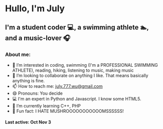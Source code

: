 <h1>Hullo, I'm July</h1>
<h2>I'm a student coder 💻, a swimming athlete 🏊, and a music-lover 🎧</h2>
<h3>About me:</h3>


- 👀 I’m interested in coding, swimming (I'm a PROFESSIONAL SWIMMING ATHLETE), reading, hiking, listening to music, making music
- 💞️ I’m looking to collaborate on anything I like. That means basically anything is fine.
- 📫 How to reach me: july.777.wu@gmail.com
- 😄 Pronouns: You decide
- 💻 I'm an expert in Python and Javascript. I know some HTML5.
- 🌱 I’m currently learning C++, PHP
- 🍄 Fun fact: I HATE MUSHROOOOOOOOOOOMSSSSSS!


<h4>Last active: Oct Nov 3</h4>
<!---
JLW-7/JLW-7 is a ✨ special ✨ repository because its `README.md` (this file) appears on your GitHub profile.
You can click the Preview link to take a look at your changes.
--->
